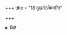 +++
title = "18 मुखतोऽभिघ्नन्ति"

+++

<details><summary>थिते</summary>

18. They throw towards the (sacrificer's) mouth. 
</details>
